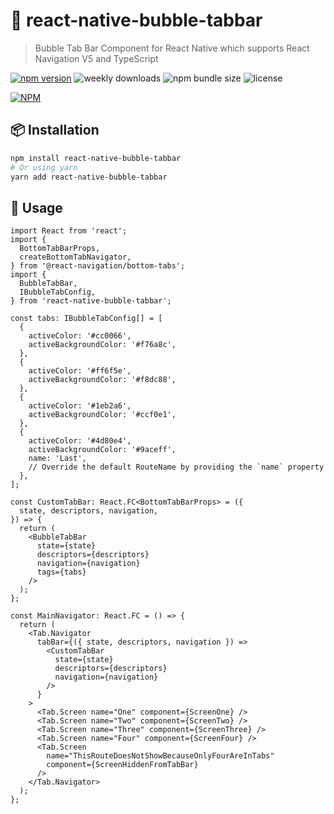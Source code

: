 # 🧼 react-native-bubble-tabbar
> Bubble Tab Bar Component for React Native which supports React Navigation V5 and TypeScript

[![npm version](https://img.shields.io/npm/v/react-native-bubble-tabbar.svg?style=flat-square)](https://www.npmjs.org/package/react-native-bubble-tabbar)
![weekly downloads](https://img.shields.io/npm/dw/react-native-bubble-tabbar?style=flat-square)
![npm bundle size](https://img.shields.io/bundlephobia/minzip/react-native-bubble-tabbar?style=flat-square)
![license](https://img.shields.io/npm/l/react-native-bubble-tabbar?style=flat-square)

[![NPM](https://nodei.co/npm/react-native-bubble-tabbar.png)](https://nodei.co/npm/react-native-bubble-tabbar/)

## 📦 Installation

```bash
npm install react-native-bubble-tabbar
# Or using yarn
yarn add react-native-bubble-tabbar
```

## 🐋 Usage

```tsx
import React from 'react';
import {
  BottomTabBarProps,
  createBottomTabNavigator,
} from '@react-navigation/bottom-tabs';
import {
  BubbleTabBar,
  IBubbleTabConfig,
} from 'react-native-bubble-tabbar';

const tabs: IBubbleTabConfig[] = [
  {
    activeColor: '#cc0066',
    activeBackgroundColor: '#f76a8c',
  },
  {
    activeColor: '#ff6f5e',
    activeBackgroundColor: '#f8dc88',
  },
  {
    activeColor: '#1eb2a6',
    activeBackgroundColor: '#ccf0e1',
  },
  {
    activeColor: '#4d80e4',
    activeBackgroundColor: '#9aceff',
    name: 'Last',
    // Override the default RouteName by providing the `name` property
  },
];

const CustomTabBar: React.FC<BottomTabBarProps> = ({
  state, descriptors, navigation,
}) => {
  return (
    <BubbleTabBar
      state={state}
      descriptors={descriptors}
      navigation={navigation}
      tags={tabs}
    />
  );
};

const MainNavigator: React.FC = () => {
  return (
    <Tab.Navigator
      tabBar={({ state, descriptors, navigation }) =>
        <CustomTabBar
          state={state}
          descriptors={descriptors}
          navigation={navigation}
        />
      }
    >
      <Tab.Screen name="One" component={ScreenOne} />
      <Tab.Screen name="Two" component={ScreenTwo} />
      <Tab.Screen name="Three" component={ScreenThree} />
      <Tab.Screen name="Four" component={ScreenFour} />
      <Tab.Screen
        name="ThisRouteDoesNotShowBecauseOnlyFourAreInTabs"
        component={ScreenHiddenFromTabBar}
      />
    </Tab.Navigator>
  );
};
```
